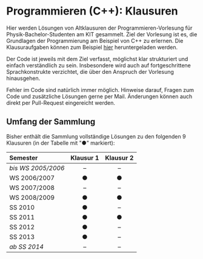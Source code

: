 Programmieren (C++): Klausuren
==============================
Hier werden Lösungen von Altklausuren der Programmieren-Vorlesung für Physik-Bachelor-Studenten am KIT gesammelt. Ziel der Vorlesung ist es, die Grundlagen der Programmierung am Beispiel von C++ zu erlernen. Die Klausuraufgaben können zum Beispiel [hier](http://physik.leech.it/pub/C++/Klausuren/) heruntergeladen werden.

Der Code ist jeweils mit dem Ziel verfasst, möglichst klar strukturiert und einfach verständlich zu sein. Insbesondere wird auch auf fortgeschrittene Sprachkonstrukte verzichtet, die über den Anspruch der Vorlesung hinausgehen.

Fehler im Code sind natürlich immer möglich. Hinweise darauf, Fragen zum Code und zusätzliche Lösungen gerne per Mail. Änderungen können auch direkt per Pull-Request eingereicht werden.

Umfang der Sammlung
-------------------
Bisher enthält die Sammlung vollständige Lösungen zu den folgenden 9 Klausuren (in der Tabelle mit "●" markiert):

Semester            | Klausur 1 | Klausur 2
:------------------ | :-------: | :-------:
*bis WS 2005/2006*  | –         | –
WS 2006/2007        | ●         | ●
WS 2007/2008        | –         | –
WS 2008/2009        | ●         | ●
SS 2010             | ●         | –
SS 2011             | ●         | ●
SS 2012             | ●         | –
SS 2013             | ●         | –
*ab SS 2014*        | –         | –
